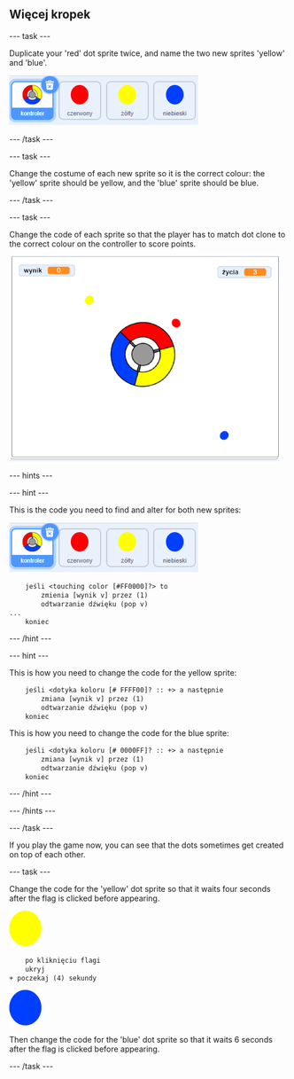 ## Więcej kropek

\--- task \---

Duplicate your 'red' dot sprite twice, and name the two new sprites 'yellow' and 'blue'.

![screenshot](images/dots-more-dots.png)

\--- /task \---

\--- task \---

Change the costume of each new sprite so it is the correct colour: the 'yellow' sprite should be yellow, and the 'blue' sprite should be blue.

\--- /task \---

\--- task \---

Change the code of each sprite so that the player has to match dot clone to the correct colour on the controller to score points.

![screenshot](images/dots-all-test.png)

\--- hints \---

\--- hint \---

This is the code you need to find and alter for both new sprites:

![screenshot](images/dots-more-dots.png)

```blocks3
    jeśli <touching color [#FF0000]?> to
        zmienia [wynik v] przez (1)
        odtwarzanie dźwięku (pop v)
...
    koniec
```

\--- /hint \---

\--- hint \---

This is how you need to change the code for the yellow sprite:

```blocks3
    jeśli <dotyka koloru [# FFFF00]? :: +> a następnie
        zmiana [wynik v] przez (1)
        odtwarzanie dźwięku (pop v)
    koniec
```

This is how you need to change the code for the blue sprite:

```blocks3
    jeśli <dotyka koloru [# 0000FF]? :: +> a następnie
        zmiana [wynik v] przez (1)
        odtwarzanie dźwięku (pop v)
    koniec
```

\--- /hint \---

\--- /hints \---

\--- /task \---

If you play the game now, you can see that the dots sometimes get created on top of each other.

\--- task \---

Change the code for the 'yellow' dot sprite so that it waits four seconds after the flag is clicked before appearing.

![Yellow dot](images/yellow-sprite.png)

```blocks3
    po kliknięciu flagi
    ukryj
+ poczekaj (4) sekundy
```

![Blue dot](images/blue-sprite.png)

Then change the code for the 'blue' dot sprite so that it waits 6 seconds after the flag is clicked before appearing.

\--- /task \---